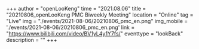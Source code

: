 ﻿+++
author = "openLooKeng"
time = "2021.08.06" 
title = "20210806_openLooKeng PMC Biweekly Meeting" 
location = "Online" 
tag = "Live"
img = "./events/2021-08-06/20210806_pmc_en.png" 
img_mobile = './events/2021-08-06/20210806_pmc_en.png'
link = "https://www.bilibili.com/video/BV1yL4y1Y7fs/"
eventtype = "lookBack"
description = ""
+++

